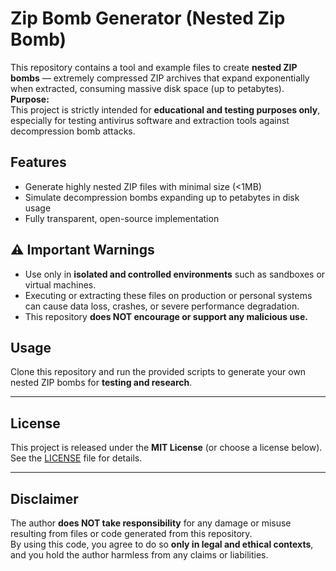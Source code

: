 # Zip Bomb Generator (Nested Zip Bomb)

This repository contains a tool and example files to create **nested ZIP bombs** — extremely compressed ZIP archives that expand exponentially when extracted, consuming massive disk space (up to petabytes).  
**Purpose:**  
This project is strictly intended for **educational and testing purposes only**, especially for testing antivirus software and extraction tools against decompression bomb attacks.

## Features
- Generate highly nested ZIP files with minimal size (<1MB)
- Simulate decompression bombs expanding up to petabytes in disk usage
- Fully transparent, open-source implementation

## ⚠️ Important Warnings
- Use only in **isolated and controlled environments** such as sandboxes or virtual machines.
- Executing or extracting these files on production or personal systems can cause data loss, crashes, or severe performance degradation.
- This repository **does NOT encourage or support any malicious use.**

## Usage
Clone this repository and run the provided scripts to generate your own nested ZIP bombs for **testing and research**.

---

## License
This project is released under the **MIT License** (or choose a license below). See the [LICENSE](LICENSE) file for details.

---

## Disclaimer
The author **does NOT take responsibility** for any damage or misuse resulting from files or code generated from this repository.  
By using this code, you agree to do so **only in legal and ethical contexts**, and you hold the author harmless from any claims or liabilities.

